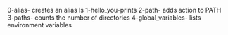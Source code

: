0-alias- creates an alias ls
1-hello_you-prints
2-path- adds action to PATH
3-paths- counts the number of directories
4-global_variables- lists environment variables
